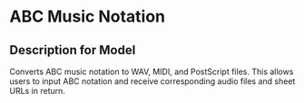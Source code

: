 # ABC Music Notation

## Description for Model

Converts ABC music notation to WAV, MIDI, and PostScript files. This allows users to input ABC notation and receive corresponding audio files and sheet URLs in return.

